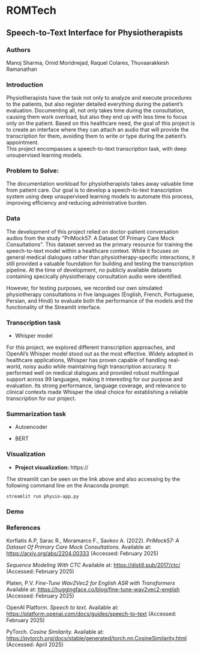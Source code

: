 # ROMTech
## Speech-to-Text Interface for Physiotherapists

### Authors
Manoj Sharma, Omid Moridnejad, Raquel Colares, Thuvaarakkesh Ramanathan

### Introduction
Physiotherapists have the task not only to analyze and execute procedures to the patients, but also register detailed everything during the patient’s evaluation. Documenting all, not only takes time during the consultation, causing them work overload, but also they end up with less time to focus only on the patient. 
Based on this healthcare need, the goal of this project is to create an interface where they can attach an audio that will provide the transcription for them, avoiding them to write or type during the patient’s appointment.  
This project encompasses a speech-to-text transcription task, with deep unsupervised learning models.

### Problem to Solve:
The documentation workload for physiotherapists takes away valuable time from patient care. Our goal is to develop a speech-to-text transcription system using deep unsupervised learning models to automate this process, improving efficiency and reducing administrative burden.

### Data
The development of this project relied on doctor-patient conversation audios from the study "PriMock57: A Dataset Of Primary Care Mock Consultations".  This dataset served as the primary resource for training the speech-to-text model within a healthcare context. While it focuses on general medical dialogues rather than physiotherapy-specific interactions, it still provided a valuable foundation for building and testing the transcription pipeline. At the time of development, no publicly available datasets containing specically physiotherapy consultation audio were identified.

However, for testing purposes, we recorded our own simulated physiotherapy consultations in five languages (English, French, Portuguese, Persian, and Hindi) to evaluate both the performance of the models and the functionality of the Streamlit interface.

### Transcription task

* Whisper model

For this project, we explored different transcription approaches, and OpenAI’s Whisper model stood out as the most effective. Widely adopted in healthcare applications, Whisper has proven capable of handling real-world, noisy audio while maintaining high transcription accuracy. It performed well on medical dialogues and provided robust multilingual support across 99 languages, making it interesting for our purpose and evaluation. Its strong performance, language coverage, and relevance to clinical contexts made Whisper the ideal choice for establishing a reliable transcription for our project.


### Summarization task

* Autoencoder



* BERT




### Visualization
- **Project visualization:** https://

The streamlit can be seen on the link above and also accessing by the following command line on the Anaconda prompt:

`streamlit run physio-app.py`

### Demo



### References 

Korfiatis A.P, Sarac R., Moramarco F., Savkov A. (2022). *PriMock57: A Dataset Of Primary Care Mock Consultations.* Available at: https://arxiv.org/abs/2204.00333 (Accessed: February 2025)

*Sequence Modeling With CTC* Available at: https://distill.pub/2017/ctc/ (Accessed: February 2025)

Platen, P.V. *Fine-Tune Wav2Vec2 for English ASR with Transformers* Available at: https://huggingface.co/blog/fine-tune-wav2vec2-english (Accessed: February 2025)

OpenAI Platform. *Speech to text.* Available at: https://platform.openai.com/docs/guides/speech-to-text (Accessed: February 2025)

PyTorch. *Cosine Similarity.* Available at: https://pytorch.org/docs/stable/generated/torch.nn.CosineSimilarity.html (Accessed: April 2025)

